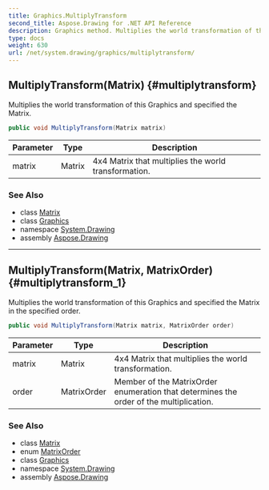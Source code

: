 ```yaml
---
title: Graphics.MultiplyTransform
second_title: Aspose.Drawing for .NET API Reference
description: Graphics method. Multiplies the world transformation of this Graphics and specified the Matrix
type: docs
weight: 630
url: /net/system.drawing/graphics/multiplytransform/
---
```

## MultiplyTransform(Matrix) {#multiplytransform}

Multiplies the world transformation of this Graphics and specified the Matrix.

```csharp
public void MultiplyTransform(Matrix matrix)
```

| Parameter | Type | Description |
| --- | --- | --- |
| matrix | Matrix | 4x4 Matrix that multiplies the world transformation. |

### See Also

* class [Matrix](../../../system.drawing.drawing2d/matrix/)
* class [Graphics](../)
* namespace [System.Drawing](../../graphics/)
* assembly [Aspose.Drawing](../../../)

---

## MultiplyTransform(Matrix, MatrixOrder) {#multiplytransform_1}

Multiplies the world transformation of this Graphics and specified the Matrix in the specified order.

```csharp
public void MultiplyTransform(Matrix matrix, MatrixOrder order)
```

| Parameter | Type | Description |
| --- | --- | --- |
| matrix | Matrix | 4x4 Matrix that multiplies the world transformation. |
| order | MatrixOrder | Member of the MatrixOrder enumeration that determines the order of the multiplication. |

### See Also

* class [Matrix](../../../system.drawing.drawing2d/matrix/)
* enum [MatrixOrder](../../../system.drawing.drawing2d/matrixorder/)
* class [Graphics](../)
* namespace [System.Drawing](../../graphics/)
* assembly [Aspose.Drawing](../../../)


